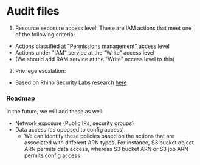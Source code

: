 # Audit files

1. Resource exposure access level: These are IAM actions that meet one of the following criteria:
  - Actions classified at "Permissions management" access level
  - Actions under "IAM" service at the "Write" access level
  - (We should add RAM service at the "Write" access level to this)
2. Privilege escalation:
  - Based on Rhino Security Labs research [here](https://github.com/RhinoSecurityLabs/Cloud-Security-Research/blob/master/AWS/aws_escalate/aws_escalate.py#L247)
  

### Roadmap

In the future, we will add these as well:
* Network exposure (Public IPs, security groups)
* Data access (as opposed to config access).
  - We can identify these policies based on the actions that are associated with different ARN types. For instance, S3 bucket object ARN permits data access, whereas S3 bucket ARN or S3 job ARN permits config access
